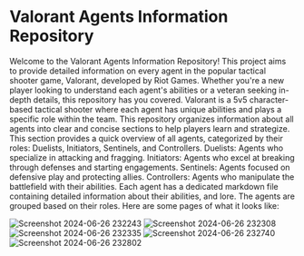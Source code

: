 <h1>Valorant Agents Information Repository</h1>
Welcome to the Valorant Agents Information Repository! This project aims to provide detailed information on every agent in the popular tactical shooter game, Valorant, developed by Riot Games. Whether you're a new player looking to understand each agent's abilities or a veteran seeking in-depth details, this repository has you covered.
Valorant is a 5v5 character-based tactical shooter where each agent has unique abilities and plays a specific role within the team. This repository organizes information about all agents into clear and concise sections to help players learn and strategize.
This section provides a quick overview of all agents, categorized by their roles: Duelists, Initiators, Sentinels, and Controllers.
Duelists: Agents who specialize in attacking and fragging.
Initiators: Agents who excel at breaking through defenses and starting engagements.
Sentinels: Agents focused on defensive play and protecting allies.
Controllers: Agents who manipulate the battlefield with their abilities.
Each agent has a dedicated markdown file containing detailed information about their abilities, and lore. The agents are grouped based on their roles.
Here are some pages of what it looks like:

![Screenshot 2024-06-26 232243](https://github.com/EMS2344/Valorant-Agents-Information-/assets/98353030/459dda3f-9912-4138-ba33-02fcf5b83ac3)
![Screenshot 2024-06-26 232308](https://github.com/EMS2344/Valorant-Agents-Information-/assets/98353030/9298d9c1-01a0-4543-a1f4-40ffff3c29f9)
![Screenshot 2024-06-26 232335](https://github.com/EMS2344/Valorant-Agents-Information-/assets/98353030/f8134d05-d64d-4c18-955a-1f5d9aa05251)
![Screenshot 2024-06-26 232740](https://github.com/EMS2344/Valorant-Agents-Information-/assets/98353030/01ac09c6-fc60-46d6-bb9c-baee7e085289)
![Screenshot 2024-06-26 232802](https://github.com/EMS2344/Valorant-Agents-Information-/assets/98353030/f5533aa5-c463-4f6f-bc5e-5c9e86ba3c2a)
